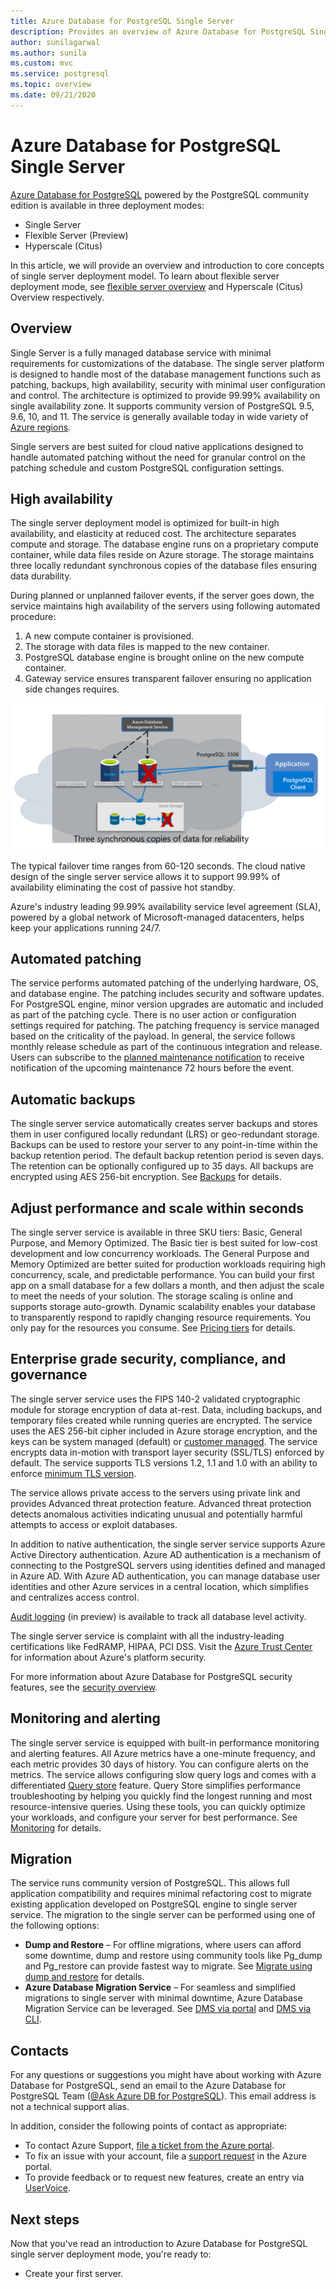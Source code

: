 ```yaml
---
title: Azure Database for PostgreSQL Single Server
description: Provides an overview of Azure Database for PostgreSQL Single Server.
author: sunilagarwal
ms.author: sunila
ms.custom: mvc
ms.service: postgresql
ms.topic: overview
ms.date: 09/21/2020
---
```

# Azure Database for PostgreSQL Single Server

[Azure Database for PostgreSQL](./overview-azure-pg.md) powered by the PostgreSQL community edition is available in three deployment modes:

- Single Server
- Flexible Server (Preview)
- Hyperscale (Citus)

In this article, we will provide an overview and introduction to core concepts of single server deployment model. To learn about flexible server deployment mode, see [flexible server overview](./flexible-server/overview-azure-postgres-flexible-server.md) and Hyperscale (Citus) Overview respectively.

## Overview

Single Server is a fully managed database service with minimal requirements for customizations of the database. The single server platform is designed to handle most of the database management functions such as patching, backups, high availability, security with minimal user configuration and control. The architecture is optimized to provide 99.99% availability on single availability zone. It supports community version of PostgreSQL 9.5, 9.6, 10, and 11. The service is generally available today in wide variety of [Azure regions](https://azure.microsoft.com/global-infrastructure/services/).

Single servers are best suited for cloud native applications designed to handle automated patching without the need for granular control on the patching schedule and custom PostgreSQL configuration settings.

## High availability

The single server deployment model is optimized for built-in high availability, and elasticity at reduced cost. The architecture separates compute and storage. The database engine runs on a proprietary compute container, while data files reside on Azure storage. The storage maintains three locally redundant synchronous copies of the database files ensuring data durability.

During planned or unplanned failover events, if the server goes down, the service maintains high availability of the servers using following automated procedure:

1. A new compute container is provisioned.
2. The storage with data files is mapped to the new container.
3. PostgreSQL database engine is brought online on the new compute container.
4. Gateway service ensures transparent failover ensuring no application side changes requires.
   
 ![Azure Database for PostgreSQL Single Server](./media/overview/overview-azure-postgres-single-server.png)

The typical failover time ranges from 60-120 seconds. The cloud native design of the single server service allows it to support 99.99% of availability eliminating the cost of passive hot standby.

Azure's industry leading 99.99% availability service level agreement (SLA), powered by a global network of Microsoft-managed datacenters, helps keep your applications running 24/7.

## Automated patching

The service performs automated patching of the underlying hardware, OS, and database engine. The patching includes security and software updates. For PostgreSQL engine, minor version upgrades are automatic and included as part of the patching cycle. There is no user action or configuration settings required for patching. The patching frequency is service managed based on the criticality of the payload. In general, the service follows monthly release schedule as part of the continuous integration and release. Users can subscribe to the [planned maintenance notification]() to receive notification of the upcoming maintenance 72 hours before the event.

## Automatic backups

The single server service automatically creates server backups and stores them in user configured locally redundant (LRS) or geo-redundant storage. Backups can be used to restore your server to any point-in-time within the backup retention period. The default backup retention period is seven days. The retention can be optionally configured up to 35 days. All backups are encrypted using AES 256-bit encryption. See [Backups](./concepts-backup-restore.md) for details.

## Adjust performance and scale within seconds

The single server service is available in three SKU tiers: Basic, General Purpose, and Memory Optimized. The Basic tier is best suited for low-cost development and low concurrency workloads. The General Purpose and Memory Optimized are better suited for production workloads requiring high concurrency, scale, and predictable performance. You can build your first app on a small database for a few dollars a month, and then adjust the scale to meet the needs of your solution. The storage scaling is online and supports storage auto-growth. Dynamic scalability enables your database to transparently respond to rapidly changing resource requirements. You only pay for the resources you consume. See [Pricing tiers]() for details.

## Enterprise grade security, compliance, and governance

The single server service uses the FIPS 140-2 validated cryptographic module for storage encryption of data at-rest. Data, including backups, and temporary files created while running queries are encrypted. The service uses the AES 256-bit cipher included in Azure storage encryption, and the keys can be system managed (default) or [customer managed](). The service encrypts data in-motion with transport layer security (SSL/TLS) enforced by default. The service supports TLS versions 1.2, 1.1 and 1.0 with an ability to enforce [minimum TLS version]().

The service allows private access to the servers using private link and provides Advanced threat protection feature. Advanced threat protection detects anomalous activities indicating unusual and potentially harmful attempts to access or exploit databases.

In addition to native authentication, the single server service supports Azure Active Directory authentication. Azure AD authentication is a mechanism of connecting to the PostgreSQL servers using identities defined and managed in Azure AD. With Azure AD authentication, you can manage database user identities and other Azure services in a central location, which simplifies and centralizes access control.

[Audit logging]() (in preview) is available to track all database level activity.

The single server service is complaint with all the industry-leading certifications like FedRAMP, HIPAA, PCI DSS. Visit the [Azure Trust Center]() for information about Azure's platform security.

For more information about Azure Database for PostgreSQL security features, see the [security overview]().

## Monitoring and alerting

The single server service is equipped with built-in performance monitoring and alerting features. All Azure metrics have a one-minute frequency, and each metric provides 30 days of history. You can configure alerts on the metrics. The service allows configuring slow query logs and comes with a differentiated [Query store](./concepts-query-store.md) feature. Query Store simplifies performance troubleshooting by helping you quickly find the longest running and most resource-intensive queries. Using these tools, you can quickly optimize your workloads, and configure your server for best performance. See [Monitoring](./concepts-monitoring.md) for details.

## Migration

The service runs community version of PostgreSQL. This allows full application compatibility and requires minimal refactoring cost to migrate existing application developed on PostgreSQL engine to single server service. The migration to the single server can be performed using one of the following options:

- **Dump and Restore** – For offline migrations, where users can afford some downtime, dump and restore using community tools like Pg_dump and Pg_restore can provide fastest way to migrate. See [Migrate using dump and restore](https://docs.microsoft.com/azure/postgresql/howto-migrate-using-dump-and-restore) for details.
- **Azure Database Migration Service** – For seamless and simplified migrations to single server with minimal downtime, Azure Database Migration Service can be leveraged. See [DMS via portal](https://docs.microsoft.com/azure/dms/tutorial-postgresql-azure-postgresql-online-portal) and [DMS via CLI](https://docs.microsoft.com/azure/dms/tutorial-postgresql-azure-postgresql-online).

## Contacts

For any questions or suggestions you might have about working with Azure Database for PostgreSQL, send an email to the Azure Database for PostgreSQL Team ([@Ask Azure DB for PostgreSQL](mailto:AskAzureDBforPostgreSQL@service.microsoft.com)). This email address is not a technical support alias.

In addition, consider the following points of contact as appropriate:

- To contact Azure Support, [file a ticket from the Azure portal](https://portal.azure.com/?#blade/Microsoft_Azure_Support/HelpAndSupportBlade).
- To fix an issue with your account, file a [support request](https://ms.portal.azure.com/#blade/Microsoft_Azure_Support/HelpAndSupportBlade/newsupportrequest) in the Azure portal.
- To provide feedback or to request new features, create an entry via [UserVoice](https://feedback.azure.com/forums/597976-azure-database-for-postgresql).

## Next steps

Now that you've read an introduction to Azure Database for PostgreSQL single server deployment mode, you're ready to:
- Create your first server.
  